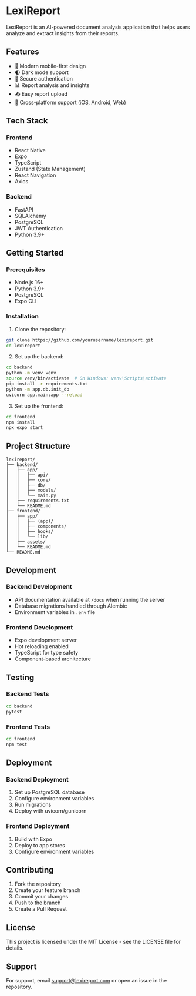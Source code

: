 # LexiReport

LexiReport is an AI-powered document analysis application that helps users analyze and extract insights from their reports.

## Features

- 📱 Modern mobile-first design
- 🌓 Dark mode support
- 🔐 Secure authentication
- 📊 Report analysis and insights
- 📤 Easy report upload
- 📱 Cross-platform support (iOS, Android, Web)

## Tech Stack

### Frontend
- React Native
- Expo
- TypeScript
- Zustand (State Management)
- React Navigation
- Axios

### Backend
- FastAPI
- SQLAlchemy
- PostgreSQL
- JWT Authentication
- Python 3.9+

## Getting Started

### Prerequisites
- Node.js 16+
- Python 3.9+
- PostgreSQL
- Expo CLI

### Installation

1. Clone the repository:
```bash
git clone https://github.com/yourusername/lexireport.git
cd lexireport
```

2. Set up the backend:
```bash
cd backend
python -m venv venv
source venv/bin/activate  # On Windows: venv\Scripts\activate
pip install -r requirements.txt
python -m app.db.init_db
uvicorn app.main:app --reload
```

3. Set up the frontend:
```bash
cd frontend
npm install
npx expo start
```

## Project Structure

```
lexireport/
├── backend/
│   ├── app/
│   │   ├── api/
│   │   ├── core/
│   │   ├── db/
│   │   ├── models/
│   │   └── main.py
│   ├── requirements.txt
│   └── README.md
├── frontend/
│   ├── app/
│   │   ├── (app)/
│   │   ├── components/
│   │   ├── hooks/
│   │   └── lib/
│   ├── assets/
│   └── README.md
└── README.md
```

## Development

### Backend Development
- API documentation available at `/docs` when running the server
- Database migrations handled through Alembic
- Environment variables in `.env` file

### Frontend Development
- Expo development server
- Hot reloading enabled
- TypeScript for type safety
- Component-based architecture

## Testing

### Backend Tests
```bash
cd backend
pytest
```

### Frontend Tests
```bash
cd frontend
npm test
```

## Deployment

### Backend Deployment
1. Set up PostgreSQL database
2. Configure environment variables
3. Run migrations
4. Deploy with uvicorn/gunicorn

### Frontend Deployment
1. Build with Expo
2. Deploy to app stores
3. Configure environment variables

## Contributing

1. Fork the repository
2. Create your feature branch
3. Commit your changes
4. Push to the branch
5. Create a Pull Request

## License

This project is licensed under the MIT License - see the LICENSE file for details.

## Support

For support, email support@lexireport.com or open an issue in the repository. 